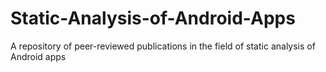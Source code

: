 # Static-Analysis-of-Android-Apps
A repository of peer-reviewed publications in the field of static analysis of Android apps
